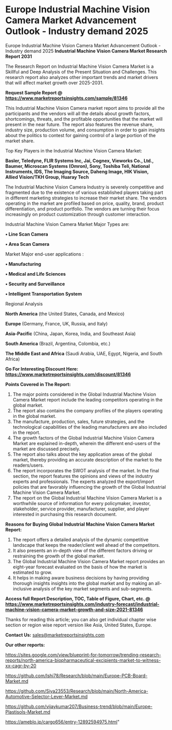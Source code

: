 # Europe Industrial Machine Vision Camera Market Advancement Outlook - Industry demand 2025
Europe Industrial Machine Vision Camera Market Advancement Outlook - Industry demand 2025
<strong>Industrial Machine Vision Camera Market Research Report 2031</strong>

The Research Report on Industrial Machine Vision Camera Market is a Skillful and Deep Analysis of the Present Situation and Challenges. This research report also analyzes other important trends and market drivers that will affect market growth over 2025-2031.

<strong>Request Sample Report @ <a href=https://www.marketreportsinsights.com/sample/81346>https://www.marketreportsinsights.com/sample/81346</a></strong>

This Industrial Machine Vision Camera market report aims to provide all the participants and the vendors will all the details about growth factors, shortcomings, threats, and the profitable opportunities that the market will present in the near future. The report also features the revenue share, industry size, production volume, and consumption in order to gain insights about the politics to contest for gaining control of a large portion of the market share.

Top Key Players in the Industrial Machine Vision Camera Market:

<strong>Basler, Teledyne, FLIR Systems Inc, Jai, Cognex, Vieworks Co., Ltd., Baumer, Microscan Systems (Omron), Sony, Toshiba Teli, National Instruments, IDS, The Imaging Source, Daheng Image, HIK Vision, Allied Vision/TKH Group, Huaray Tech</strong>

The Industrial Machine Vision Camera Industry is severely competitive and fragmented due to the existence of various established players taking part in different marketing strategies to increase their market share. The vendors operating in the market are profiled based on price, quality, brand, product differentiation, and product portfolio. The vendors are turning their focus increasingly on product customization through customer interaction.

Industrial Machine Vision Camera Market Major Types are:

<strong>• Line Scan Camera

• Area Scan Camera</strong>

Market Major end-user applications :

<strong>• Manufacturing

• Medical and Life Sciences

• Security and Surveillance

• Intelligent Transportation System</strong>

Regional Analysis

</u><strong><b>North America</b></strong> (the United States, Canada, and Mexico)

<strong><b>Europe </b></strong>(Germany, France, UK, Russia, and Italy)

<strong><b>Asia-Pacific</b></strong> (China, Japan, Korea, India, and Southeast Asia)

<strong><b>South America</b></strong> (Brazil, Argentina, Colombia, etc.)

<strong><b>The Middle East and Africa</b></strong> (Saudi Arabia, UAE, Egypt, Nigeria, and South Africa)

<strong>Go For Interesting Discount Here: <a href=https://www.marketreportsinsights.com/discount/81346>https://www.marketreportsinsights.com/discount/81346</a></strong>

<strong>Points Covered in The Report:</strong>
<ol>
  <li>The major points considered in the Global Industrial Machine Vision Camera Market report include the leading competitors operating in the global market.</li>
  <li>The report also contains the company profiles of the players operating in the global market.</li>
  <li>The manufacture, production, sales, future strategies, and the technological capabilities of the leading manufacturers are also included in the report.</li>
  <li>The growth factors of the Global Industrial Machine Vision Camera Market are explained in-depth, wherein the different end-users of the market are discussed precisely.</li>
  <li>The report also talks about the key application areas of the global market, thereby providing an accurate description of the market to the readers/users.</li>
  <li>The report incorporates the SWOT analysis of the market. In the final section, the report features the opinions and views of the industry experts and professionals. The experts analyzed the export/import policies that are favorably influencing the growth of the Global Industrial Machine Vision Camera Market.</li>
  <li>The report on the Global Industrial Machine Vision Camera Market is a worthwhile source of information for every policymaker, investor, stakeholder, service provider, manufacturer, supplier, and player interested in purchasing this research document.</li>
</ol>
<strong>Reasons for Buying Global Industrial Machine Vision Camera Market Report:</strong>

<ol>
  <li>The report offers a detailed analysis of the dynamic competitive landscape that keeps the reader/client well ahead of the competitors.</li>
  <li>It also presents an in-depth view of the different factors driving or restraining the growth of the global market.</li>
  <li>The Global Industrial Machine Vision Camera Market report provides an eight-year forecast evaluated on the basis of how the market is estimated to grow.</li>
  <li>It helps in making aware business decisions by having providing thorough insights insights into the global market and by making an all-inclusive analysis of the key market segments and sub-segments.</li>
</ol>
<strong>Access full Report Description, TOC, Table of Figure, Chart, etc. @ <a href=https://www.marketreportsinsights.com/industry-forecast/industrial-machine-vision-camera-market-growth-and-size-2021-81346>https://www.marketreportsinsights.com/industry-forecast/industrial-machine-vision-camera-market-growth-and-size-2021-81346</a></strong>


Thanks for reading this article; you can also get individual chapter wise section or region wise report version like Asia, United States, Europe.

<strong>Contact Us:</strong>
sales@marketreportsinsights.com

<strong>Our other reports:</strong>

<a href=https://sites.google.com/view/blueprint-for-tomorrow/trending-research-reports/north-america-biopharmaceutical-excipients-market-to-witness-xx-cagr-by-20>https://sites.google.com/view/blueprint-for-tomorrow/trending-research-reports/north-america-biopharmaceutical-excipients-market-to-witness-xx-cagr-by-20</a>

<a href=https://github.com/Ishi78/Research/blob/main/Europe-PCB-Board-Market.md>https://github.com/Ishi78/Research/blob/main/Europe-PCB-Board-Market.md</a>

<a href=https://github.com/Siya23553/Research/blob/main/North-America-Automotive-Selector-Lever-Market.md>https://github.com/Siya23553/Research/blob/main/North-America-Automotive-Selector-Lever-Market.md</a>

<a href=https://github.com/vijaykumar207/Business-trend/blob/main/Europe-Plastisols-Market.md>https://github.com/vijaykumar207/Business-trend/blob/main/Europe-Plastisols-Market.md</a>

<a href=https://ameblo.jp/cargo656/entry-12892594975.html>https://ameblo.jp/cargo656/entry-12892594975.html</a>"
